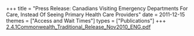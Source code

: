 +++
title = "Press Release: Canadians Visiting Emergency Departments For Care, Instead Of Seeing Primary Health Care Providers"
date = 2011-12-15
themes = ["Access and Wait Times"]
types = ["Publications"]
+++
[2.4.1Commonwealth_Traditional_Release_Nov2010_ENG.pdf](/files/2.4.1Commonwealth_Traditional_Release_Nov2010_ENG.pdf)

